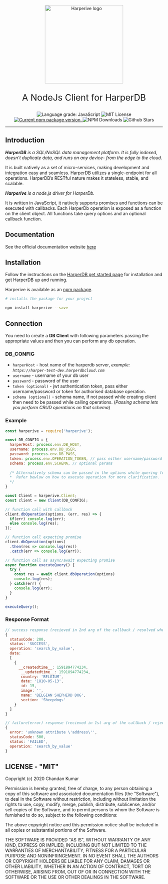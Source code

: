 <p align="center">
  <a href="https://github.com/chandan-24/Harperive">
    <img width="250" src="https://img.techpowerup.org/200604/harperive.png" alt="Harperive logo">
  </a>

  <p align="center" style="font-size: 200%">A NodeJs Client for HarperDB</p>

  <p align="center">
    <img alt="Language grade: JavaScript" src="https://img.shields.io/lgtm/grade/javascript/g/chandan-24/Harperive.svg?logo=lgtm&logoWidth=18?style=flat"/>
    <img alt="MIT License" src="https://img.shields.io/github/license/chandan-24/Harperive?style=flat"/>
    <a href="https://www.npmjs.com/package/harperive">
      <img alt="Current npm package version." src="https://img.shields.io/npm/v/harperive?color=green&label=npm%20package" />
    </a>
    <img alt="NPM Downloads" src="https://img.shields.io/npm/dm/harperive.svg?color=green" />
    <img alt="Github Stars" src="https://img.shields.io/github/stars/chandan-24/Harperive?color=green" />
  </p>
</p>

---

## Introduction

_**HarperDB** is a SQL/NoSQL data management platform. It is fully indexed, doesn't duplicate data, and runs on any device- from the edge to the cloud._

It is built natively as a set of micro-services, making development and integration easy and seamless.  HarperDB utilizes a single-endpoint for all operations.  HarperDB’s RESTful nature makes it stateless, stable, and scalable.

_**Harperive** is a node.js driver for HarperDb._

It is written in JavaScript, it natively supports promises and functions can be executed with callbacks. Each HarperDb operation is exposed as a function on the client object. All functions take query options and an optional callback function.

## Documentation

See the official documentation website [here](https://chandan-24.github.io/Harperive/#/)


## Installation

Follow the instructions on the [HarperDB get started page](https://harperdb.io/developers/get-started/) for installation and get HarperDB up and running.

Harperive is available as an [npm package](https://www.npmjs.com/package/harperive).

``` bash
# installs the package for your project

npm install harperive --save
```

## Connection

You need to create a **DB Client** with following parameters passing the appropriate values and then you can perform any db operation.

### DB_CONFIG

- `harperHost` - host name of the harperdb server, *example: `https://harper-test-dev.harperdbcloud.com`*
- `username` - username of your db user
- `password` - password of the user
- `token (optional)` - jwt authentication token, pass either username/password or token for authorised database operation.
- `schema (optional)` - schema name, if not passed while creating client then need to be passed while calling operations. (*Passing schema lets you perform CRUD operations on that schema*)

### Example

``` javascript
const harperive = require('harperive');

const DB_CONFIG = {
  harperHost: process.env.DB_HOST,
  username: process.env.DB_USER,
  password: process.env.DB_PASS,
  token: process.env.OPERATION_TOKEN, // pass either username/password or token
  schema: process.env.SCHEMA, // optional params
  
  /* Alternatively schema can be passed in the options while quering for any operations on specific schema. 
  *  Refer bewlow on how to execute operation for more clarification.
  */
}

const Client = harperive.Client;
const client = new Client(DB_CONFIG);

// function call with callback
client.dbOperation(options, (err, res) => {
  if(err) console.log(err);
  else console.log(res);
});

// function call expecting promise
client.dbOperation(options)
  .then(res => console.log(res))
  .catch(err => console.log(err));

// function call as async/await expecting promise
async function executeQuery() {
  try {
    const res = await client.dbOperation(options)
    console.log(res);
  } catch(err) {
    console.log(err);
  }
}

executeQuery();
```

### Response Format
``` javascript
// success response (recieved in 2nd arg of the callback / resolved when called as promise)
{ 
  statusCode: 200,
  status: 'SUCCESS',
  operation: 'search_by_value',
  data: 
  [ 
    { 
      __createdtime__: 1591894774234,
       __updatedtime__: 1591894774234,
       country: 'BELGIUM',
       date: '1810-05-13',
       id: 15,
       image: '',
       name: 'BELGIAN SHEPHERD DOG',
       section: 'Sheepdogs'
    }
  ]
}

// failure(error) response (recieved in 1st arg of the callback / rejected when called as promise)
{ 
  error: 'unknown attribute \'address\'',
  statusCode: 500,
  status: 'FAILED',
  operation: 'search_by_value'
}
```

## LICENSE - "MIT"

Copyright (c) 2020 Chandan Kumar

Permission is hereby granted, free of charge, to any person obtaining a copy
of this software and associated documentation files (the "Software"), to deal
in the Software without restriction, including without limitation the rights
to use, copy, modify, merge, publish, distribute, sublicense, and/or sell
copies of the Software, and to permit persons to whom the Software is
furnished to do so, subject to the following conditions:

The above copyright notice and this permission notice shall be included in all
copies or substantial portions of the Software.

THE SOFTWARE IS PROVIDED "AS IS", WITHOUT WARRANTY OF ANY KIND, EXPRESS OR
IMPLIED, INCLUDING BUT NOT LIMITED TO THE WARRANTIES OF MERCHANTABILITY,
FITNESS FOR A PARTICULAR PURPOSE AND NONINFRINGEMENT. IN NO EVENT SHALL THE
AUTHORS OR COPYRIGHT HOLDERS BE LIABLE FOR ANY CLAIM, DAMAGES OR OTHER
LIABILITY, WHETHER IN AN ACTION OF CONTRACT, TORT OR OTHERWISE, ARISING FROM,
OUT OF OR IN CONNECTION WITH THE SOFTWARE OR THE USE OR OTHER DEALINGS IN THE
SOFTWARE.
